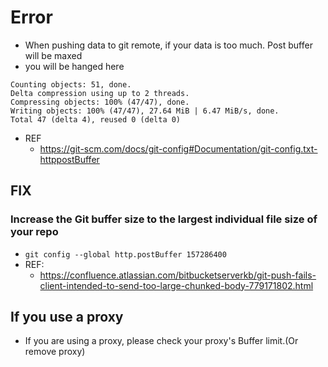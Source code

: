 # Error

- When pushing data to git remote, if your data is too much. Post buffer will be maxed
- you will be hanged here
```
Counting objects: 51, done.
Delta compression using up to 2 threads.
Compressing objects: 100% (47/47), done.
Writing objects: 100% (47/47), 27.64 MiB | 6.47 MiB/s, done.
Total 47 (delta 4), reused 0 (delta 0)
```
- REF
  - https://git-scm.com/docs/git-config#Documentation/git-config.txt-httppostBuffer

## FIX
### Increase the Git buffer size to the largest individual file size of your repo
- ``` git config --global http.postBuffer 157286400 ```
- REF:
  - https://confluence.atlassian.com/bitbucketserverkb/git-push-fails-client-intended-to-send-too-large-chunked-body-779171802.html

## If you use a proxy
- If you are using a proxy, please check your proxy's Buffer limit.(Or remove proxy)
